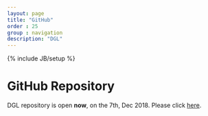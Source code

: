 ```yaml
---
layout: page
title: "GitHub"
order : 25
group : navigation
description: "DGL"
---
```

{% include JB/setup %}

# GitHub Repository

DGL repository is open **now**, on the 7th, Dec 2018. Please click [here](https://github.com/jermainewang/dgl).
